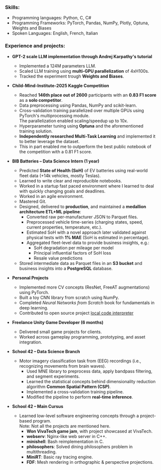 ### Skills:
  - Programming languages: Python, C, C#  
  - Programming Frameworks: PyTorch, Pandas, NumPy, Plotly, Optuna, Weights and Biases
  - Spoken Languages: English, French, Italian  

### Experience and projects:

- **GPT-2 scale LLM implementation through Andrej Karpathy's tutorial**
    - Implemented a 124M parameters LLM.
    - Scaled LLM training using **multi-GPU parallelization** of 4xH100s.
    - Tracked the experiment trough **Weights and Biases**.

- **Child-Mind-Institute-2025 Kaggle Competition**  
    - Reached **146th place out of 2600** participants with an **0.83 F1 score** as a **solo competitor**.  
    - Data preprocessing using Pandas, NumPy and scikit-learn.  
    - Cross-validation training parallelized over multiple GPUs using PyTorch's multiprocessing module.  
      The parallelization enabled scaling/speedup up to 10x.  
    - Hyperparameter tuning using **Optuna** and the aforementioned training solution.  
    - **Independently researched Multi-Task Learning** and implemented it to better leverage the dataset.  
    - This in part enabled me to outperform the best public notebook of the competition with a 0.81 F1 score.  

- **BIB Batteries – Data Science Intern (1 year)**  
    - Predicted **State of Health (SoH)** of EV batteries using real-world fleet data (+14k vehicles, mostly Teslas).  
    - Learned to write clear and reproducible notebooks.
    - Worked in a startup fast paced environment where I learned to deal with quickly changing goals and deadlines.
    - Worked in an agile environment.
    - Mastered Git.
    - Designed, delivered to **production**, and maintained a **medallion architecture ETL+ML pipeline**:  
        - Converted raw per-manufacturer JSON to Parquet files.  
        - Preprocessed vehicle time-series (charging states, speed, current properties, temperature, etc.).  
        - Estimated SoH with a novel approach later validated against physical tests with **1% MAE** (SoH is estimated in percentage).  
        - Aggregated fleet-level data to provide business insights, e.g.:  
            - SoH degradation per mileage per model  
            - Principal influential factors of SoH loss  
            - Resale value predictions  
    - Stored intermediate data as Parquet files in an **S3 bucket** and business insights into a **PostgreSQL** database.  

- **Personal Projects**  
    - Implemented more CV concepts (ResNet, FreeAT augmentations) using PyTorch.  
    - Built a toy CNN library from scratch using NumPy.  
    - Completed *Neural Networks from Scratch* book for fundamentals in deep learning.
    - Contributed to open source project [local code interpreter](https://github.com/MrGreyfun/Local-Code-Interpreter)

- **Freelance Unity Game Developer (6 months)**  
    - Delivered small game projects for clients.  
    - Worked across gameplay programming, prototyping, and asset integration.  

- **School 42 – Data Science Branch**  
    - Motor imagery classification task from (EEG) recordings (i.e., recognizing movements from brain waves).  
        - Used MNE library to preprocess data, apply bandpass filtering, and segment experiments.  
        - Learned the statistical concepts behind dimensionality reduction algorithm **Common Spatial Pattern (CSP)**.  
        - Implemented a cross-validation training pipeline.  
        - Modified the pipeline to perform **real-time inference**.  

- **School 42 – Main Cursus**  
    - Learned low-level software engineering concepts through a project-based program.  
      Note: Not all the projects are mentioned here.  
        - **Won VivaTech game jam**, with project showcased at VivaTech.  
        - **webserv**: Nginx-like web server in C++.  
        - **minishell**: Bash reimplementation in C.  
        - **philosophers**: Solved dining philosophers problem in multithreading.  
        - **MiniRT**: Basic ray tracing engine.  
        - **FDF**: Mesh rendering in orthographic & perspective projections.  

